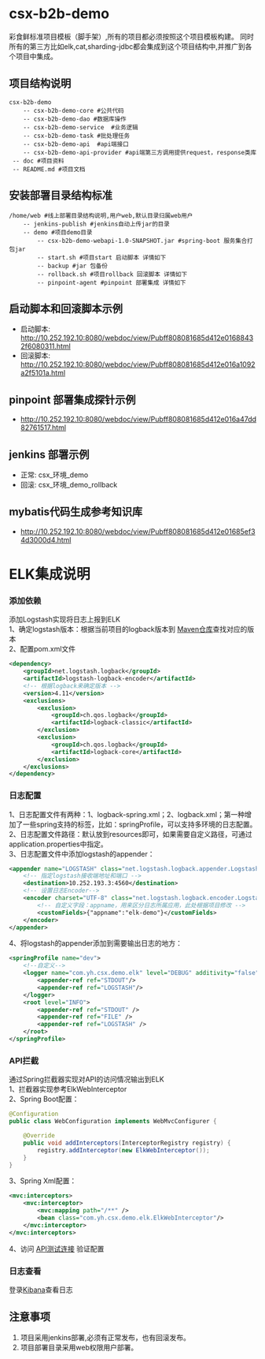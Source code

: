# csx-b2b-demo

彩食鲜标准项目模板（脚手架）,所有的项目都必须按照这个项目模板构建。
同时所有的第三方比如elk,cat,sharding-jdbc都会集成到这个项目结构中,并推广到各个项目中集成。

## 项目结构说明
```
csx-b2b-demo
    -- csx-b2b-demo-core #公共代码
    -- csx-b2b-demo-dao #数据库操作
    -- csx-b2b-demo-service  #业务逻辑
    -- csx-b2b-demo-task #批处理任务
    -- csx-b2b-demo-api  #api端接口
    -- csx-b2b-demo-api-provider #api端第三方调用提供request，response类库
 -- doc #项目资料
 -- README.md #项目文档
```

## 安装部署目录结构标准
```
/home/web #线上部署目录结构说明,用户web,默认目录归属web用户
    -- jenkins-publish #jenkins自动上传jar的目录
    -- demo #项目demo目录
        -- csx-b2b-demo-webapi-1.0-SNAPSHOT.jar #spring-boot 服务集合打包jar
        -- start.sh #项目start 启动脚本 详情如下
        -- backup #jar 包备份
        -- rollback.sh #项目rollback 回滚脚本 详情如下
        -- pinpoint-agent #pinpoint 部署集成 详情如下
```
## 启动脚本和回滚脚本示例
* 启动脚本: http://10.252.192.10:8080/webdoc/view/Pubff808081685d412e01688432f6080311.html
* 回滚脚本: http://10.252.192.10:8080/webdoc/view/Pubff808081685d412e016a1092a2f5101a.html

## pinpoint 部署集成探针示例
* http://10.252.192.10:8080/webdoc/view/Pubff808081685d412e016a47dd82761517.html

## jenkins 部署示例
* 正常: csx_环境_demo 
* 回滚: csx_环境_demo_rollback

## mybatis代码生成参考知识库
* http://10.252.192.10:8080/webdoc/view/Pubff808081685d412e01685ef34d3000d4.html

# ELK集成说明
### 添加依赖
添加Logstash实现将日志上报到ELK  
1、确定logstash版本：根据当前项目的logback版本到
[Maven仓库](https://mvnrepository.com/artifact/net.logstash.logback/logstash-logback-encoder)查找对应的版本  
2、配置pom.xml文件
```xml
<dependency>
    <groupId>net.logstash.logback</groupId>
    <artifactId>logstash-logback-encoder</artifactId>
    <!-- 根据logback来确定版本 -->
    <version>4.11</version>
    <exclusions>
        <exclusion>
            <groupId>ch.qos.logback</groupId>
            <artifactId>logback-classic</artifactId>
        </exclusion>
        <exclusion>
            <groupId>ch.qos.logback</groupId>
            <artifactId>logback-core</artifactId>
        </exclusion>
    </exclusions>
</dependency>
```

### 日志配置
1、日志配置文件有两种：1、logback-spring.xml；2、logback.xml；第一种增加了一些spring支持的标签，比如：springProfile，可以支持多环境的日志配置。  
2、日志配置文件路径：默认放到resources即可，如果需要自定义路径，可通过application.properties中指定。  
3、日志配置文件中添加logstash的appender：
```xml
<appender name="LOGSTASH" class="net.logstash.logback.appender.LogstashTcpSocketAppender">
    <!-- 指定logstash接收端地址和端口 -->
    <destination>10.252.193.3:4560</destination>
    <!-- 设置日志Encoder-->
    <encoder charset="UTF-8" class="net.logstash.logback.encoder.LogstashEncoder" >
        <!-- 自定义字段：appname，用来区分日志所属应用，此处根据项目修改 -->
        <customFields>{"appname":"elk-demo"}</customFields>
    </encoder>
</appender>
```
4、将logstash的appender添加到需要输出日志的地方：
```xml
<springProfile name="dev">
    <!--自定义-->
    <logger name="com.yh.csx.demo.elk" level="DEBUG" additivity="false">
        <appender-ref ref="STDOUT"/>
        <appender-ref ref="LOGSTASH"/>
    </logger>
    <root level="INFO">
        <appender-ref ref="STDOUT" />
        <appender-ref ref="FILE" />
        <appender-ref ref="LOGSTASH" />
    </root>
</springProfile>
```

### API拦截
通过Spring拦截器实现对API的访问情况输出到ELK  
1、拦截器实现参考ElkWebInterceptor  
2、Spring Boot配置： 
```java
@Configuration
public class WebConfiguration implements WebMvcConfigurer {

    @Override
    public void addInterceptors(InterceptorRegistry registry) {
        registry.addInterceptor(new ElkWebInterceptor());
    }
}
```
3、Spring Xml配置： 
```xml
<mvc:interceptors>
    <mvc:interceptor>
        <mvc:mapping path="/**" />
        <bean class="com.yh.csx.demo.elk.ElkWebInterceptor"/>
    </mvc:interceptor>
</mvc:interceptors>
```
4、访问 [API测试连接](http://localhost:8080/demo/hello?name=hzp) 验证配置

### 日志查看
登录[Kibana](http://10.252.193.3:5601/app/kibana#/discover)查看日志


  
## 注意事项
1.  项目采用jenkins部署,必须有正常发布，也有回滚发布。
2.  项目部署目录采用web权限用户部署。